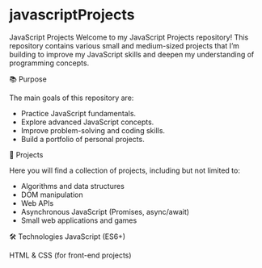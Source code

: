# javascriptProjects

JavaScript Projects
Welcome to my JavaScript Projects repository!
This repository contains various small and medium-sized projects that I’m building to improve my JavaScript skills and deepen my understanding of programming concepts.

📚 Purpose

The main goals of this repository are:
  - Practice JavaScript fundamentals.
  - Explore advanced JavaScript concepts.
  - Improve problem-solving and coding skills.
  - Build a portfolio of personal projects.

🚀 Projects

Here you will find a collection of projects, including but not limited to:
  - Algorithms and data structures
  - DOM manipulation
  - Web APIs
  - Asynchronous JavaScript (Promises, async/await)
  - Small web applications and games

🛠️ Technologies
JavaScript (ES6+)

HTML & CSS (for front-end projects)
